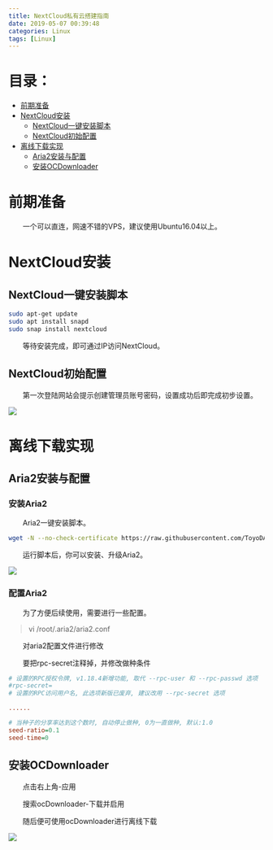 ```yaml
---
title: NextCloud私有云搭建指南
date: 2019-05-07 00:39:48
categories: Linux
tags: [Linux]
---
```


# 目录：
* [前期准备](#前期准备)
* [NextCloud安装](#NextCloud安装)
    * [NextCloud一键安装脚本](#NextCloud一键安装脚本)
    * [NextCloud初始配置](#NextCloud初始配置)
* [离线下载实现](#离线下载实现)
    * [Aria2安装与配置](#Aria2安装与配置)
    * [安装OCDownloader](#安装OCDownloader)

# 前期准备

&emsp;&emsp;一个可以直连，网速不错的VPS，建议使用Ubuntu16.04以上。

# NextCloud安装

## NextCloud一键安装脚本
```bash
sudo apt-get update  
sudo apt install snapd  
sudo snap install nextcloud
```
&emsp;&emsp;等待安装完成，即可通过IP访问NextCloud。

## NextCloud初始配置

&emsp;&emsp;第一次登陆网站会提示创建管理员账号密码，设置成功后即完成初步设置。

![](https://pic.lufer.cc:8089/images/2021/03/15/e4zjjP.png)

# 离线下载实现

## Aria2安装与配置

### 安装Aria2

&emsp;&emsp;Aria2一键安装脚本。
```bash
wget -N --no-check-certificate https://raw.githubusercontent.com/ToyoDAdoubi/doubi/master/aria2.sh && chmod +x aria2.sh && bash aria2.sh
```
&emsp;&emsp;运行脚本后，你可以安装、升级Aria2。

![](https://pic.lufer.cc:8089/images/2021/03/15/e4zXct.png) 

### 配置Aria2

&emsp;&emsp;为了方便后续使用，需要进行一些配置。

>vi /root/.aria2/aria2.conf

&emsp;&emsp;对aria2配置文件进行修改

&emsp;&emsp;要把rpc-secret注释掉，并修改做种条件
```ini
# 设置的RPC授权令牌, v1.18.4新增功能, 取代 --rpc-user 和 --rpc-passwd 选项
#rpc-secret=
# 设置的RPC访问用户名, 此选项新版已废弃, 建议改用 --rpc-secret 选项

......

# 当种子的分享率达到这个数时, 自动停止做种, 0为一直做种, 默认:1.0
seed-ratio=0.1
seed-time=0

```
## 安装OCDownloader

&emsp;&emsp;点击右上角-应用

&emsp;&emsp;搜索ocDownloader-下载并启用

&emsp;&emsp;随后便可使用ocDownloader进行离线下载

![](https://pic.lufer.cc:8089/images/2021/03/15/e4zhX6.png) 